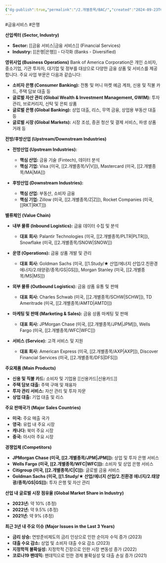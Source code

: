 ```yaml
---
{"dg-publish":true,"permalink":"/2.개별종목/BAC/","created":"2024-09-23T09:29:35.117+09:00","updated":"2025-06-03T20:05:57.874+09:00"}
---
```


#금융서비스 #은행 

**산업섹터 (Sector, Industry)**

- **Sector:** [[금융 서비스\|금융 서비스]] (Financial Services)
- **Industry:** [[은행\|은행]] - 다각화 (Banks - Diversified)

**영위사업 (Business Operations)** Bank of America Corporation은 개인 소비자, 중소기업, 기관 투자자, 대기업 및 정부를 대상으로 다양한 금융 상품 및 서비스를 제공합니다. 주요 사업 부문은 다음과 같습니다:

- **소비자 은행 (Consumer Banking):** 전통 및 머니 마켓 예금 계좌, 신용 및 직불 카드, 주택 담보 대출 등
- **글로벌 자산 관리 (Global Wealth & Investment Management, GWIM):** 투자 관리, 브로커리지, 신탁 및 은퇴 상품
- **글로벌 은행 (Global Banking):** 상업 대출, 리스, 무역 금융, 상업용 부동산 대출 등
- **글로벌 시장 (Global Markets):** 시장 조성, 증권 청산 및 결제 서비스, 파생 상품 거래 등

**전방/후방산업 (Upstream/Downstream Industries)**

- **전방산업 (Upstream Industries):**
    - **핵심 산업:** 금융 기술 (Fintech), 데이터 분석
    - **핵심 기업:** Visa (미국, [[2.개별종목/V\|V]]), Mastercard (미국, [[2.개별종목/MA\|MA]])
      
- **후방산업 (Downstream Industries):**
    - **핵심 산업:** 부동산, 소비자 금융
    - **핵심 기업:** Zillow (미국, [[2.개별종목/Z\|Z]]), Rocket Companies (미국, [[RKT\|RKT]])

**밸류체인 (Value Chain)**

- **내부 물류 (Inbound Logistics):** 금융 데이터 수집 및 분석
    - **대표 회사:** Palantir Technologies (미국, [[2.개별종목/PLTR\|PLTR]]), Snowflake (미국, [[2.개별종목/SNOW\|SNOW]])
      
- **운영 (Operations):** 금융 상품 개발 및 관리
    - **대표 회사:** Goldman Sachs (미국, [[1.Study/★ 산업/에너지 산업/2.친환경 에너지/2.태양광/종목/GS\|GS]]), Morgan Stanley (미국, [[2.개별종목/MS\|MS]])
      
- **외부 물류 (Outbound Logistics):** 금융 상품 유통 및 판매
    - **대표 회사:** Charles Schwab (미국, [[2.개별종목/SCHW\|SCHW]]), TD Ameritrade (미국, [[2.개별종목/AMTD\|AMTD]])
      
- **마케팅 및 판매 (Marketing & Sales):** 금융 상품 마케팅 및 판매
    - **대표 회사:** JPMorgan Chase (미국, [[2.개별종목/JPM\|JPM]]), Wells Fargo (미국, [[2.개별종목/WFC\|WFC]])
      
- **서비스 (Service):** 고객 서비스 및 지원
    - **대표 회사:** American Express (미국, [[2.개별종목/AXP\|AXP]]), Discover Financial Services (미국, [[2.개별종목/DFS\|DFS]])

**주요제품 (Main Products)**

- **신용 및 직불 카드:** 소비자 및 기업용 [[신용카드\|신용카드]]
- **주택 담보 대출:** 주택 구매 및 재융자
- **투자 관리 서비스:** 자산 관리 및 투자 자문
- **상업 대출:** 기업 대출 및 리스

**주요 판매국가 (Major Sales Countries)**

- **미국:** 주요 매출 국가
- **영국:** 유럽 내 주요 시장
- **캐나다:** 북미 주요 시장
- **중국:** 아시아 주요 시장

**경쟁업체 (Competitors)**

- **JPMorgan Chase (미국, [[2.개별종목/JPM\|JPM]]):** 상업 및 투자 은행 서비스
- **Wells Fargo (미국, [[2.개별종목/WFC\|WFC]]):** 소비자 및 상업 은행 서비스
- **Citigroup (미국, [[2.개별종목/C\|C]]):** 글로벌 금융 서비스
- **Goldman Sachs (미국, [[1.Study/★ 산업/에너지 산업/2.친환경 에너지/2.태양광/종목/GS\|GS]]):** 투자 은행 및 자산 관리

**산업 내 글로벌 시장 점유율 (Global Market Share in Industry)**

- **2023년:** 약 10% (추정)
- **2022년:** 약 9.5% (추정)
- **2021년:** 약 9% (추정)

**최근 3년 내 주요 이슈 (Major Issues in the Last 3 Years)**

- **금리 상승:** 연방준비제도의 금리 인상으로 인한 순이자 수익 증가 (2023)
- **대출 수요 감소:** 상업 및 소비자 대출 수요 감소 (2023)
- **지정학적 불확실성:** 지정학적 긴장으로 인한 시장 변동성 증가 (2022)
- **코로나19 팬데믹:** 팬데믹으로 인한 경제 불확실성 및 대출 손실 증가 (2021)